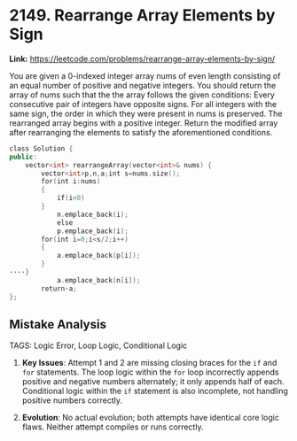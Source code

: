 # 2149. Rearrange Array Elements by Sign

**Link:** https://leetcode.com/problems/rearrange-array-elements-by-sign/

You are given a 0-indexed integer array nums of even length consisting of an equal number of positive and negative integers. You should return the array of nums such that the the array follows the given conditions: Every consecutive pair of integers have opposite signs. For all integers with the same sign, the order in which they were present in nums is preserved. The rearranged array begins with a positive integer. Return the modified array after rearranging the elements to satisfy the aforementioned conditions.

```cpp
class Solution {
public:
    vector<int> rearrangeArray(vector<int>& nums) {
        vector<int>p,n,a;int s=nums.size();
        for(int i:nums)
        {
            if(i<0)
        }
            n.emplace_back(i);
            else
            p.emplace_back(i);
        for(int i=0;i<s/2;i++)
        {
            a.emplace_back(p[i]);
        }
·‌·‌·‌·‌}
            a.emplace_back(n[i]);
        return·‌a;
};
```

## Mistake Analysis

TAGS: Logic Error, Loop Logic, Conditional Logic

1. **Key Issues**: Attempt 1 and 2 are missing closing braces for the `if` and `for` statements.  The loop logic within the `for` loop incorrectly appends positive and negative numbers alternately; it only appends half of each. Conditional logic within the `if` statement is also incomplete, not handling positive numbers correctly.

2. **Evolution**: No actual evolution; both attempts have identical core logic flaws.  Neither attempt compiles or runs correctly.

